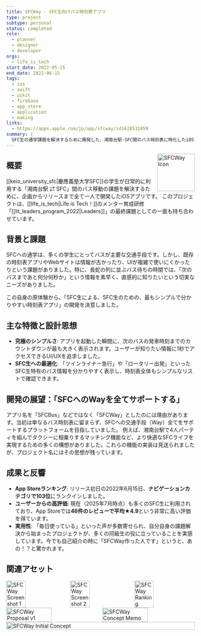 ```yaml
---
title: SFCWay - SFC生向けバス時刻表アプリ
type: project
subtype: personal
status: completed
role:
  - planner
  - designer
  - developer
orgs:
  - life_is_tech
start_date: 2022-05-15
end_date: 2022-06-15
tags:
  - ios
  - swift
  - uikit
  - firebase
  - app_store
  - application
  - making
links:
  - https://apps.apple.com/jp/app/sfcway/id1628532459
summary: |
  SFC生の通学課題を解決するために開発した、湘南台駅-SFC間のバス時刻表に特化したiOSアプリ。リリース初日にApp Storeナビゲーション部門で103位にランクインし、現在も多くの学生に利用されている（レビュー★4.9）。
---
```


<img src="linked_assets/20_Projects/personal/sfcway/sfcway_icon.jpg" alt="SFCWay Icon" style="float: right; width: 100px; margin-left: 16px;">

## 概要
[[keio_university_sfc|慶應義塾大学SFC]]の学生が日常的に利用する「湘南台駅 ⇄ SFC」間のバス移動の課題を解決するために、企画からリリースまで全て一人で開発したiOSアプリです。
このプロジェクトは、[[life_is_tech|Life is Tech！]]のメンター育成研修「[[lit_leaders_program_2022|Leaders]]」の最終課題としての一面も持ち合わせています。

## 背景と課題
SFCへの通学は、多くの学生にとってバスが主要な交通手段です。しかし、既存の時刻表アプリやWebサイトは情報が古かったり、UIが複雑で使いにくかったりという課題がありました。特に、長蛇の列に並ぶバス待ちの時間では、「次のバスまであと何分何秒か」という情報を素早く、直感的に知りたいという切実なニーズがありました。

この自身の原体験から、「SFC生による、SFC生のための、最もシンプルで分かりやすい時刻表アプリ」の開発を決意しました。

## 主な特徴と設計思想
- **究極のシンプルさ**: アプリを起動した瞬間に、次のバスの発車時刻までのカウントダウンが最も大きく表示されます。ユーザーが知りたい情報に1秒でアクセスできるUI/UXを追求しました。
- **SFC生への最適化**: 「ツインライナー急行」や「ロータリー出発」といったSFC生特有のバス情報を分かりやすく表示し、時刻表全体もシンプルなリストで確認できます。

## 開発の展望：「SFCへのWayを全てサポートする」
アプリ名を「SFCBus」などではなく「SFCWay」としたのには理由があります。当初は単なるバス時刻表に留まらず、SFCへの交通手段（Way）全てをサポートするプラットフォームを目指していました。
例えば、湘南台駅で4人パーティを組んでタクシーに相乗りするマッチング機能など、より快適なSFCライフを実現するための多くの構想がありました。これらの機能の実装は見送られましたが、プロジェクト名にはその思想が残っています。

## 成果と反響
- **App Storeランキング**: リリース初日の2022年6月15日、**ナビゲーションカテゴリで103位**にランクインしました。
- **ユーザーからの高評価**: 現在（2025年7月時点）も多くのSFC生に利用されており、App Storeでは**46件のレビューで平均★4.9**という非常に高い評価を得ています。
- **実用性**: 「毎日使っている」といった声が多数寄せられ、自分自身の課題解決から始まったプロジェクトが、多くの同級生の役に立っていることを実感しています。今でも自己紹介の時に「SFCWay作った人です」というと、あの！？と驚かれます。

## 関連アセット

<div style="display: flex; gap: 10px;">
    <img src="linked_assets/20_Projects/personal/sfcway/sfcway_ss_1.jpg" alt="SFCWay Screenshot 1" width="32%">
    <img src="linked_assets/20_Projects/personal/sfcway/sfcway_ss_2.jpg" alt="SFCWay Screenshot 2" width="32%">
    <img src="linked_assets/20_Projects/personal/sfcway/sfcway_ranking.jpg" alt="SFCWay Ranking" width="32%">
</div>

<div style="display: flex; gap: 10px;">
    <img src="linked_assets/20_Projects/personal/sfcway/sfcway_proposal_v1.jpg" alt="SFCWay Proposal v1" width="49%">
    <img src="linked_assets/20_Projects/personal/sfcway/sfcway_concept_memo.jpg" alt="SFCWay Concept Memo" width="49%">
</div>

<div style="display: flex; gap: 10px;">
    <img src="linked_assets/20_Projects/personal/sfcway/sfcway_initial_concept.png" alt="SFCWay Initial Concept" width="100%">
</div>
